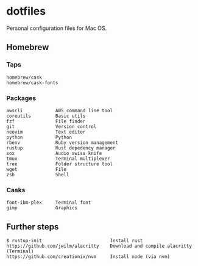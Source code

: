 # dotfiles

Personal configuration files for Mac OS.

## Homebrew

### Taps

```
homebrew/cask
homebrew/cask-fonts
```

### Packages

```
awscli            AWS command line tool
coreutils         Basic utils
fzf               File finder
git               Version control
neovim            Text editor
python            Python
rbenv             Ruby version management
rustup            Rust depedency manager
sox               Audio swiss knife
tmux              Terminal multiplexer
tree              Folder structure tool
wget              File
zsh               Shell
```

### Casks

```
font-ibm-plex     Terminal font
gimp              Graphics
```

## Further steps

```
$ rustup-init                         Install rust
https://github.com/jwilm/alacritty    Download and compile alacritty (Terminal)
https://github.com/creationix/nvm     Install node (via nvm)
```

